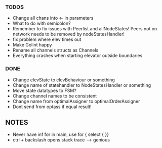 ### TODOS
- Change all chans into <- in parameters
- What to do with semicolon?
- Remember to fix issues with Peerlist and allNodeStates! Peers not on network needs to be removed by nodeStatesHandler!
- fix problem where elev times out
- Make Golint happy
- Rename all channels structs as Channels
- Everything crashes when starting elevator outside boundaries

### DONE
- Change elevState to elevBehaviour or something
- Change name of statehandler to NodeStatesHandler or something
- Move state datatypes to FSM?
- Change channel names to be consistent
- Change name from optimalAssigner to optimalOrderAssigner
- Dont send from optass if equal result!

## NOTES
- Never have inf for in main, use for { select { }}
- ctrl + backslash opens stack trace --> genious
